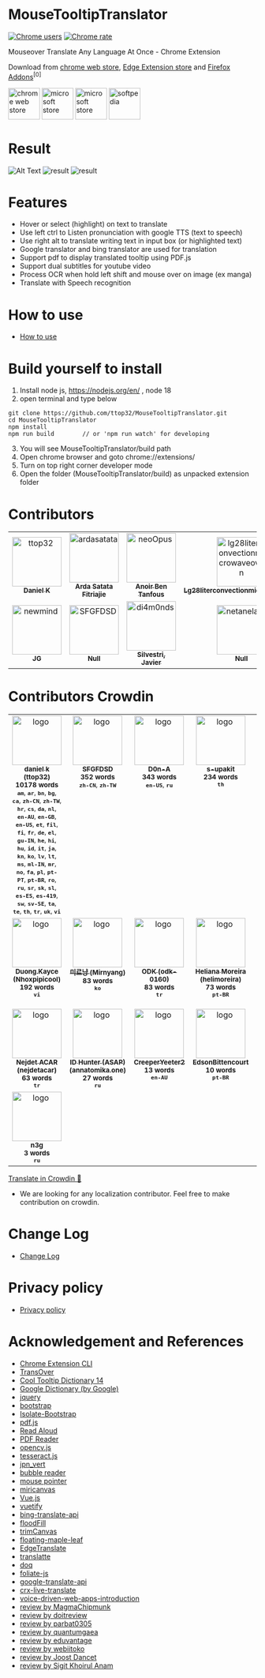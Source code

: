 # MouseTooltipTranslator  

[![Chrome users](https://img.shields.io/chrome-web-store/users/hmigninkgibhdckiaphhmbgcghochdjc?logo=googlechrome&logoColor=white)](https://chromewebstore.google.com/detail/hmigninkgibhdckiaphhmbgcghochdjc)
[![Chrome rate](https://img.shields.io/chrome-web-store/rating/hmigninkgibhdckiaphhmbgcghochdjc?logo=googlechrome&logoColor=white)](https://chromewebstore.google.com/detail/hmigninkgibhdckiaphhmbgcghochdjc)

Mouseover Translate Any Language At Once - Chrome Extension  
   
Download from [chrome web store](https://chromewebstore.google.com/detail/hmigninkgibhdckiaphhmbgcghochdjc), [Edge Extension store](https://microsoftedge.microsoft.com/addons/detail/mouse-tooltip-translator/nnodgmifnfgkolmakhcfkkbbjjcobhbl) and [Firefox Addons](https://addons.mozilla.org/en-US/firefox/addon/mouse-tooltip-translator/)<sup title="Firefox maintained by SGpirr" style="cursor: help;">[0]</sup>


  
[<img alt="chrome web store" height="64px" src="doc/google.png" />](https://chrome.google.com/webstore/detail/mouse-tooltip-translator/hmigninkgibhdckiaphhmbgcghochdjc)
[<img alt="microsoft store" height="64px" src="doc/microsoft.png" />](https://microsoftedge.microsoft.com/addons/detail/mouse-tooltip-translator/nnodgmifnfgkolmakhcfkkbbjjcobhbl)
[<img alt="microsoft store" height="64px" src="doc/firefox_addons.jpg" />](https://addons.mozilla.org/en-US/firefox/addon/mouse-tooltip-translator)
[<img alt="softpedia" height="64px" src="doc/softpedia.png" />](https://www.softpedia.com/get/Internet/Internet-Applications-Addons/Chrome-Extensions/Mouse-Tooltip-Translator-for-Chrome.shtml)

# Result  
   
![Alt Text](doc/result_0.gif)
![result](doc/screenshot_3.png)
![result](doc/screenshot_6.png) 

# Features
 
- Hover or select (highlight) on text to translate  
- Use left ctrl to Listen pronunciation with google TTS (text to speech)
- Use right alt to translate writing text in input box (or highlighted text)
- Google translator and bing translator are used for translation
- Support pdf to display translated tooltip using PDF.js
- Support dual subtitles for youtube video
- Process OCR when hold left shift and mouse over on image (ex manga)
- Translate with Speech recognition

# How to use
- [How to use](https://github.com/ttop32/MouseTooltipTranslator/blob/main/doc/intro.md#how-to-use)

# Build yourself to install

1. Install node js, <https://nodejs.org/en/> , node 18
2. open terminal and type below

```console
git clone https://github.com/ttop32/MouseTooltipTranslator.git
cd MouseTooltipTranslator
npm install 
npm run build        // or 'npm run watch' for developing
```

3. You will see MouseTooltipTranslator/build path
4. Open chrome browser and goto chrome://extensions/
5. Turn on top right corner developer mode
6. Open the folder (MouseTooltipTranslator/build) as unpacked extension folder


# Contributors
<!-- readme: contributors -start -->
<table>
<tr>
    <td align="center">
        <a href="https://github.com/ttop32">
            <img src="https://avatars.githubusercontent.com/u/46513852?v=4" width="100;" alt="ttop32"/>
            <br />
            <sub><b>Daniel K</b></sub>
        </a>
    </td>
    <td align="center">
        <a href="https://github.com/ardasatata">
            <img src="https://avatars.githubusercontent.com/u/17568508?v=4" width="100;" alt="ardasatata"/>
            <br />
            <sub><b>Arda Satata Fitriajie</b></sub>
        </a>
    </td>
    <td align="center">
        <a href="https://github.com/neoOpus">
            <img src="https://avatars.githubusercontent.com/u/1388336?v=4" width="100;" alt="neoOpus"/>
            <br />
            <sub><b>Anoir Ben Tanfous</b></sub>
        </a>
    </td>
    <td align="center">
        <a href="https://github.com/lg28literconvectionmicrowaveoven">
            <img src="https://avatars.githubusercontent.com/u/68274755?v=4" width="100;" alt="lg28literconvectionmicrowaveoven"/>
            <br />
            <sub><b>Lg28literconvectionmicrowaveoven</b></sub>
        </a>
    </td>
    <td align="center">
        <a href="https://github.com/Blueberryy">
            <img src="https://avatars.githubusercontent.com/u/36592509?v=4" width="100;" alt="Blueberryy"/>
            <br />
            <sub><b>Null</b></sub>
        </a>
    </td>
    <td align="center">
        <a href="https://github.com/michael-nhat">
            <img src="https://avatars.githubusercontent.com/u/66666570?v=4" width="100;" alt="michael-nhat"/>
            <br />
            <sub><b>Hoang Van Nhat</b></sub>
        </a>
    </td></tr>
<tr>
    <td align="center">
        <a href="https://github.com/newmind">
            <img src="https://avatars.githubusercontent.com/u/379460?v=4" width="100;" alt="newmind"/>
            <br />
            <sub><b>JG</b></sub>
        </a>
    </td>
    <td align="center">
        <a href="https://github.com/SFGFDSD">
            <img src="https://avatars.githubusercontent.com/u/162313212?v=4" width="100;" alt="SFGFDSD"/>
            <br />
            <sub><b>Null</b></sub>
        </a>
    </td>
    <td align="center">
        <a href="https://github.com/di4m0nds">
            <img src="https://avatars.githubusercontent.com/u/84233833?v=4" width="100;" alt="di4m0nds"/>
            <br />
            <sub><b>Silvestri, Javier</b></sub>
        </a>
    </td>
    <td align="center">
        <a href="https://github.com/netanelavi">
            <img src="https://avatars.githubusercontent.com/u/81083157?v=4" width="100;" alt="netanelavi"/>
            <br />
            <sub><b>Null</b></sub>
        </a>
    </td></tr>
</table>
<!-- readme: contributors -end -->


# Contributors Crowdin

<!-- CROWDIN-CONTRIBUTORS-START -->
<table>
  <tr>
    <td align="center" valign="top">
      <a href="https://crowdin.com/profile/ttop32"><img alt="logo" style="width: 100px" src="https://crowdin-static.cf-downloads.crowdin.com/avatar/16239866/medium/d2e95adbea7190e9fb8b24d5e6e132f7.png" />
        <br />
        <sub><b>daniel k (ttop32)</b></sub></a>
      <br />
      <sub><b>10178 words</b></sub>
      <br /><sub><b><code title="Amharic">am</code></b>, <b><code title="Arabic">ar</code></b>, <b><code title="Bengali">bn</code></b>, <b><code title="Bulgarian">bg</code></b>, <b><code title="Catalan">ca</code></b>, <b><code title="Chinese Simplified">zh-CN</code></b>, <b><code title="Chinese Traditional">zh-TW</code></b>, <b><code title="Croatian">hr</code></b>, <b><code title="Czech">cs</code></b>, <b><code title="Danish">da</code></b>, <b><code title="Dutch">nl</code></b>, <b><code title="English, Australia">en-AU</code></b>, <b><code title="English, United Kingdom">en-GB</code></b>, <b><code title="English, United States">en-US</code></b>, <b><code title="Estonian">et</code></b>, <b><code title="Filipino">fil</code></b>, <b><code title="Finnish">fi</code></b>, <b><code title="French">fr</code></b>, <b><code title="German">de</code></b>, <b><code title="Greek">el</code></b>, <b><code title="Gujarati">gu-IN</code></b>, <b><code title="Hebrew">he</code></b>, <b><code title="Hindi">hi</code></b>, <b><code title="Hungarian">hu</code></b>, <b><code title="Indonesian">id</code></b>, <b><code title="Italian">it</code></b>, <b><code title="Japanese">ja</code></b>, <b><code title="Kannada">kn</code></b>, <b><code title="Korean">ko</code></b>, <b><code title="Latvian">lv</code></b>, <b><code title="Lithuanian">lt</code></b>, <b><code title="Malay">ms</code></b>, <b><code title="Malayalam">ml-IN</code></b>, <b><code title="Marathi">mr</code></b>, <b><code title="Norwegian">no</code></b>, <b><code title="Persian">fa</code></b>, <b><code title="Polish">pl</code></b>, <b><code title="Portuguese">pt-PT</code></b>, <b><code title="Portuguese, Brazilian">pt-BR</code></b>, <b><code title="Romanian">ro</code></b>, <b><code title="Russian">ru</code></b>, <b><code title="Serbian (Cyrillic)">sr</code></b>, <b><code title="Slovak">sk</code></b>, <b><code title="Slovenian">sl</code></b>, <b><code title="Spanish">es-ES</code></b>, <b><code title="Spanish, Latin America">es-419</code></b>, <b><code title="Swahili">sw</code></b>, <b><code title="Swedish">sv-SE</code></b>, <b><code title="Tamil">ta</code></b>, <b><code title="Telugu">te</code></b>, <b><code title="Thai">th</code></b>, <b><code title="Turkish">tr</code></b>, <b><code title="Ukrainian">uk</code></b>, <b><code title="Vietnamese">vi</code></b></sub>
    </td>
    <td align="center" valign="top">
      <a href="https://crowdin.com/profile/SFGFDSD"><img alt="logo" style="width: 100px" src="https://crowdin-static.cf-downloads.crowdin.com/avatar/16601969/medium/f699ba803ee57f631be2233b272caae1.jpeg" />
        <br />
        <sub><b>SFGFDSD</b></sub></a>
      <br />
      <sub><b>352 words</b></sub>
      <br /><sub><b><code title="Chinese Simplified">zh-CN</code></b>, <b><code title="Chinese Traditional">zh-TW</code></b></sub>
    </td>
    <td align="center" valign="top">
      <a href="https://crowdin.com/profile/D0n-A"><img alt="logo" style="width: 100px" src="https://crowdin-static.cf-downloads.crowdin.com/avatar/12506553/medium/0032f5cf0e380ee7e0353696cd336ece.jpg" />
        <br />
        <sub><b>D0n-A</b></sub></a>
      <br />
      <sub><b>343 words</b></sub>
      <br /><sub><b><code title="English, United States">en-US</code></b>, <b><code title="Russian">ru</code></b></sub>
    </td>
    <td align="center" valign="top">
      <a href="https://crowdin.com/profile/s-upakit"><img alt="logo" style="width: 100px" src="https://crowdin-static.cf-downloads.crowdin.com/avatar/16487315/medium/e5ed28f1a1e2968c46d5a917a75a7852_default.png" />
        <br />
        <sub><b>s-upakit</b></sub></a>
      <br />
      <sub><b>234 words</b></sub>
      <br /><sub><b><code title="Thai">th</code></b></sub>
    </td>
    <td align="center" valign="top">
      <a href="https://crowdin.com/profile/Eduardo_91"><img alt="logo" style="width: 100px" src="https://crowdin-static.cf-downloads.crowdin.com/avatar/16572099/medium/af20e2e5c16db087690010e85e993b35_default.png" />
        <br />
        <sub><b>Eduardo_91</b></sub></a>
      <br />
      <sub><b>207 words</b></sub>
      <br /><sub><b><code title="Portuguese, Brazilian">pt-BR</code></b></sub>
    </td>
  </tr>
  <tr>
    <td align="center" valign="top">
      <a href="https://crowdin.com/profile/Nhoxpipicool"><img alt="logo" style="width: 100px" src="https://crowdin-static.cf-downloads.crowdin.com/avatar/16601123/medium/298514f9ef43c60ebd9f2343ccf0b43a.png" />
        <br />
        <sub><b>Duong.Kayce (Nhoxpipicool)</b></sub></a>
      <br />
      <sub><b>192 words</b></sub>
      <br /><sub><b><code title="Vietnamese">vi</code></b></sub>
    </td>
    <td align="center" valign="top">
      <a href="https://crowdin.com/profile/Mirnyang"><img alt="logo" style="width: 100px" src="https://crowdin-static.cf-downloads.crowdin.com/avatar/14153733/medium/9a2fe282298d66026016c71086cc6d6e.png" />
        <br />
        <sub><b>미르냥 (Mirnyang)</b></sub></a>
      <br />
      <sub><b>83 words</b></sub>
      <br /><sub><b><code title="Korean">ko</code></b></sub>
    </td>
    <td align="center" valign="top">
      <a href="https://crowdin.com/profile/odk-0160"><img alt="logo" style="width: 100px" src="https://crowdin-static.cf-downloads.crowdin.com/avatar/16737701/medium/2e67364ac8d9e50f319fe44917054d5f.png" />
        <br />
        <sub><b>ODK (odk-0160)</b></sub></a>
      <br />
      <sub><b>83 words</b></sub>
      <br /><sub><b><code title="Turkish">tr</code></b></sub>
    </td>
    <td align="center" valign="top">
      <a href="https://crowdin.com/profile/helimoreira"><img alt="logo" style="width: 100px" src="https://crowdin-static.cf-downloads.crowdin.com/avatar/16569873/medium/2a7d04568e352021ae7b1eba23f28074_default.png" />
        <br />
        <sub><b>Heliana Moreira (helimoreira)</b></sub></a>
      <br />
      <sub><b>73 words</b></sub>
      <br /><sub><b><code title="Portuguese, Brazilian">pt-BR</code></b></sub>
    </td>
    <td align="center" valign="top">
      <a href="https://crowdin.com/profile/neoOpus"><img alt="logo" style="width: 100px" src="https://crowdin-static.cf-downloads.crowdin.com/avatar/12699522/medium/64bae50e832414aa3bebd841e08ac7a9_default.png" />
        <br />
        <sub><b>Anwar Ben Tanfous (neoOpus)</b></sub></a>
      <br />
      <sub><b>73 words</b></sub>
      <br /><sub><b><code title="Arabic">ar</code></b></sub>
    </td>
  </tr>
  <tr>
    <td align="center" valign="top">
      <a href="https://crowdin.com/profile/nejdetacar"><img alt="logo" style="width: 100px" src="https://crowdin-static.cf-downloads.crowdin.com/avatar/12677379/medium/a652b6c7e95226407d84e96ea1a2e86f.jpg" />
        <br />
        <sub><b>Nejdet ACAR (nejdetacar)</b></sub></a>
      <br />
      <sub><b>63 words</b></sub>
      <br /><sub><b><code title="Turkish">tr</code></b></sub>
    </td>
    <td align="center" valign="top">
      <a href="https://crowdin.com/profile/annatomika.one"><img alt="logo" style="width: 100px" src="https://crowdin-static.cf-downloads.crowdin.com/avatar/16117142/medium/6c5bd49cb0c367978de3a95ff43cc973.jpeg" />
        <br />
        <sub><b>ID Hunter (ASAP) (annatomika.one)</b></sub></a>
      <br />
      <sub><b>27 words</b></sub>
      <br /><sub><b><code title="Russian">ru</code></b></sub>
    </td>
    <td align="center" valign="top">
      <a href="https://crowdin.com/profile/CreeperYeeter2"><img alt="logo" style="width: 100px" src="https://crowdin-static.cf-downloads.crowdin.com/avatar/16245208/medium/8a0163ae0953c336a9a02f1562f292c5_default.png" />
        <br />
        <sub><b>CreeperYeeter2</b></sub></a>
      <br />
      <sub><b>13 words</b></sub>
      <br /><sub><b><code title="English, Australia">en-AU</code></b></sub>
    </td>
    <td align="center" valign="top">
      <a href="https://crowdin.com/profile/EdsonBittencourt"><img alt="logo" style="width: 100px" src="https://crowdin-static.cf-downloads.crowdin.com/avatar/17063692/medium/6e515b39a5c761ac0aacb767ea092783.png" />
        <br />
        <sub><b>EdsonBittencourt</b></sub></a>
      <br />
      <sub><b>10 words</b></sub>
      <br /><sub><b><code title="Portuguese, Brazilian">pt-BR</code></b></sub>
    </td>
    <td align="center" valign="top">
      <a href="https://crowdin.com/profile/TTT01"><img alt="logo" style="width: 100px" src="https://crowdin-static.cf-downloads.crowdin.com/avatar/16469337/medium/6ff0dcfb321853011aba8cfc4abcdc82.png" />
        <br />
        <sub><b>IT SUPPORT (TTT01)</b></sub></a>
      <br />
      <sub><b>3 words</b></sub>
      <br /><sub><b><code title="Thai">th</code></b></sub>
    </td>
  </tr>
  <tr>
    <td align="center" valign="top">
      <a href="https://crowdin.com/profile/n3g"><img alt="logo" style="width: 100px" src="https://crowdin-static.cf-downloads.crowdin.com/avatar/14606046/medium/7b1bc6bfc25efc4cb3b4b074a93be7c8.png" />
        <br />
        <sub><b>n3g</b></sub></a>
      <br />
      <sub><b>3 words</b></sub>
      <br /><sub><b><code title="Russian">ru</code></b></sub>
    </td>
  </tr>
</table><a href="https://crowdin.com/project/mousetooltiptranslator" target="_blank">Translate in Crowdin 🚀</a>
<!-- CROWDIN-CONTRIBUTORS-END -->
  
- We are looking for any localization contributor. Feel free to make contribution on crowdin.  


# Change Log
- [Change Log](https://github.com/ttop32/MouseTooltipTranslator/blob/main/doc/description.md#change-log)

# Privacy policy
- [Privacy policy](https://github.com/ttop32/MouseTooltipTranslator/blob/main/doc/privacy_policy.md)

# Acknowledgement and References  

- [Chrome Extension CLI](https://www.npmjs.com/package/chrome-extension-cli)
- [TransOver](https://github.com/artemave/translate_onhover)
- [Cool Tooltip Dictionary 14](https://github.com/yakolla/HoveringDictionary)
- [Google Dictionary (by Google)](https://chrome.google.com/webstore/detail/google-dictionary-by-goog/mgijmajocgfcbeboacabfgobmjgjcoja?hl=en)
- [jquery](https://www.npmjs.com/package/jquery)
- [bootstrap](https://www.npmjs.com/package/bootstrap)
- [Isolate-Bootstrap](https://github.com/cryptoapi/Isolate-Bootstrap-4.1-CSS-Themes)
- [pdf.js](https://mozilla.github.io/pdf.js/)
- [Read Aloud]( https://github.com/ken107/read-aloud)
- [PDF Reader](https://github.com/Emano-Waldeck/pdf-reader)
- [opencv.js](https://docs.opencv.org/4.5.1/df/df7/tutorial_js_table_of_contents_setup.html)
- [tesseract.js](https://github.com/naptha/tesseract.js)
- [jpn_vert](https://github.com/zodiac3539/jpn_vert)
- [bubble reader](https://m.blog.naver.com/PostView.nhn?blogId=waltherp38&logNo=221116037039&proxyReferer=https:%2F%2Fwww.google.com%2F)
- [mouse pointer](https://www.flaticon.com/free-icon/mouse-pointer_889858?term=mouse&page=1&position=34&related_item_id=889858)
- [miricanvas](https://www.miricanvas.com/)
- [Vue.js](https://vuejs.org/)
- [vuetify](https://vuetifyjs.com/en/)
- [bing-translate-api](https://github.com/plainheart/bing-translate-api)
- [floodFill](https://codepen.io/Geeyoam/pen/vLGZzG)
- [trimCanvas](https://gist.github.com/remy/784508)
- [floating-maple-leaf](https://www.freeimages.com/photo/floating-maple-leaf-1171688)
- [EdgeTranslate](https://github.com/EdgeTranslate/EdgeTranslate)
- [translatte](https://github.com/extensionsapp/translatte)
- [doq](https://github.com/shivaprsd/doq)
- [foliate-js](https://github.com/johnfactotum/foliate-js)
- [google-translate-api](https://github.com/vitalets/google-translate-api)
- [crx-live-translate](https://github.com/botbahlul/crx-live-translate/tree/main)
- [voice-driven-web-apps-introduction](https://developer.chrome.com/blog/voice-driven-web-apps-introduction-to-the-web-speech-api)
- [review by MagmaChipmunk](https://twitter.com/MagmaChipmunk/status/1348144312605806594)
- [review by doitreview](https://doitreview.tistory.com/68?category=915950)
- [review by parbat0305](https://parbat0305.tistory.com/527)
- [review by quantumgaea](https://blog.naver.com/quantumgaea/222254404573)
- [review by eduvantage](https://blog.naver.com/eduvantage/222253462689)
- [review by webiitoko](https://webiitoko.blog.fc2.com/blog-entry-1086.html)
- [review by Joost Dancet](https://taalextensies.wordpress.com/mouse-tooltip-translator/)
- [review by Sigit Khoirul Anam](https://www.youtube.com/watch?v=flC9i_7uoho)
